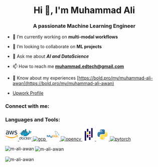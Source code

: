 <h1 align="center">Hi 👋, I'm Muhammad Ali</h1>
<h3 align="center">A passionate Machine Learning Engineer</h3>

- 🔭 I’m currently working on **multi-modal workflows**

- 👯 I’m looking to collaborate on **ML projects**

- 💬 Ask me about ***AI and DataScience***

- 📫 How to reach me **muhammad.edtech@gmail.com**

- 📄 Know about my experiences [https://bold.pro/my/muhammad-ali-awan](https://bold.pro/my/muhammad-ali-awan)
- [Upwork Profile](https://www.upwork.com/freelancers/muhammadali2636)

<h3 align="left">Connect with me:</h3>
<p align="left">
</p>

<h3 align="left">Languages and Tools:</h3>
<p align="left"> <a href="https://aws.amazon.com" target="_blank" rel="noreferrer"> <img src="https://raw.githubusercontent.com/devicons/devicon/master/icons/amazonwebservices/amazonwebservices-original-wordmark.svg" alt="aws" width="40" height="40"/> </a> <a href="https://www.docker.com/" target="_blank" rel="noreferrer"> <img src="https://raw.githubusercontent.com/devicons/devicon/master/icons/docker/docker-original-wordmark.svg" alt="docker" width="40" height="40"/> </a> <a href="https://cloud.google.com" target="_blank" rel="noreferrer"> <img src="https://www.vectorlogo.zone/logos/google_cloud/google_cloud-icon.svg" alt="gcp" width="40" height="40"/> </a> <a href="https://www.mysql.com/" target="_blank" rel="noreferrer"> <img src="https://raw.githubusercontent.com/devicons/devicon/master/icons/mysql/mysql-original-wordmark.svg" alt="mysql" width="40" height="40"/> </a> <a href="https://opencv.org/" target="_blank" rel="noreferrer"> <img src="https://www.vectorlogo.zone/logos/opencv/opencv-icon.svg" alt="opencv" width="40" height="40"/> </a> <a href="https://pandas.pydata.org/" target="_blank" rel="noreferrer"> <img src="https://raw.githubusercontent.com/devicons/devicon/2ae2a900d2f041da66e950e4d48052658d850630/icons/pandas/pandas-original.svg" alt="pandas" width="40" height="40"/> </a> <a href="https://www.python.org" target="_blank" rel="noreferrer"> <img src="https://raw.githubusercontent.com/devicons/devicon/master/icons/python/python-original.svg" alt="python" width="40" height="40"/> </a> <a href="https://pytorch.org/" target="_blank" rel="noreferrer"> <img src="https://www.vectorlogo.zone/logos/pytorch/pytorch-icon.svg" alt="pytorch" width="40" height="40"/> </a> </p>

<p><img align="left" src="https://github-readme-stats.vercel.app/api/top-langs?username=m-ali-awan&show_icons=true&locale=en&layout=compact" alt="m-ali-awan" /></p>

<p>&nbsp;<img align="center" src="https://github-readme-stats.vercel.app/api?username=m-ali-awan&show_icons=true&locale=en" alt="m-ali-awan" /></p>

<p><img align="center" src="https://github-readme-streak-stats.herokuapp.com/?user=m-ali-awan&" alt="m-ali-awan" /></p>

